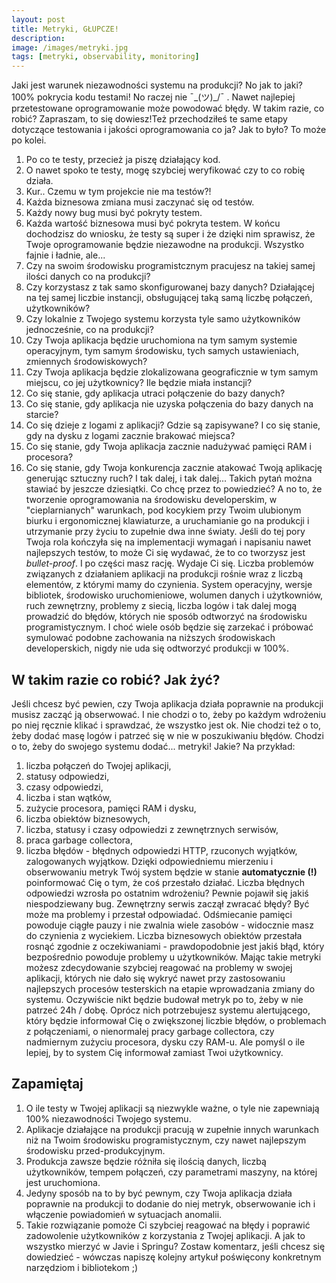 ```yaml
---
layout: post
title: Metryki, GŁUPCZE!
description: 
image: /images/metryki.jpg
tags: [metryki, observability, monitoring]
---
```


Jaki jest warunek niezawodności systemu na produkcji? No jak to jaki? 100% pokrycia kodu testami! No raczej nie ¯\_(ツ)\_/¯ . Nawet najlepiej przetestowane oprogramowanie może powodować błędy. W takim razie, co robić? Zapraszam, to się dowiesz!Też przechodziłeś te same etapy dotyczące testowania i jakości oprogramowania co ja? Jak to było? To może po kolei.

1. Po co te testy, przecież ja piszę działający kod.
2. O nawet spoko te testy, mogę szybciej weryfikować czy to co robię działa.
3. Kur.. Czemu w tym projekcie nie ma testów?!
4. Każda biznesowa zmiana musi zaczynać się od testów.
5. Każdy nowy bug musi być pokryty testem.
6. Każda wartość biznesowa musi być pokryta testem.
W końcu dochodzisz do wniosku, że testy są super i że dzięki nim sprawisz, że Twoje oprogramowanie będzie niezawodne na produkcji. Wszystko fajnie i ładnie, ale...
1. Czy na swoim środowisku programistcznym pracujesz na takiej samej ilości danych co na produkcji?
2. Czy korzystasz z tak samo skonfigurowanej bazy danych? Działającej na tej samej liczbie instancji, obsługującej taką samą liczbę połączeń, użytkowników?
3. Czy lokalnie z Twojego systemu korzysta tyle samo użytkowników jednocześnie, co na produkcji?
4. Czy Twoja aplikacja będzie uruchomiona na tym samym systemie operacyjnym, tym samym środowisku, tych samych ustawieniach, zmiennych środowiskowych? 
5. Czy Twoja aplikacja będzie zlokalizowana geograficznie w tym samym miejscu, co jej użytkownicy? Ile będzie miała instancji?
6. Co się stanie, gdy aplikacja utraci połączenie do bazy danych?
7. Co się stanie, gdy aplikacja nie uzyska połączenia do bazy danych na starcie?
8. Co się dzieje z logami z aplikacji? Gdzie są zapisywane? I co się stanie, gdy na dysku z logami zacznie brakować miejsca?
9. Co się stanie, gdy Twoja aplikacja zacznie nadużywać pamięci RAM i procesora?
10. Co się stanie, gdy Twoja konkurencja zacznie atakować Twoją aplikację generując sztuczny ruch?
I tak dalej, i tak dalej... Takich pytań można stawiać by jeszcze dziesiątki. Co chcę przez to powiedzieć? A no to, że tworzenie oprogramowania na środowisku developerskim, w "cieplarnianych" warunkach, pod kocykiem przy Twoim ulubionym biurku i ergonomicznej klawiaturze, a uruchamianie go na produkcji i utrzymanie przy życiu to zupełnie dwa inne światy. Jeśli do tej pory Twoja rola kończyła się na implementacji wymagań i napisaniu nawet najlepszych testów, to może Ci się wydawać, że to co tworzysz jest _bullet-proof_. I po części masz rację. Wydaje Ci się. Liczba problemów związanych z działaniem aplikacji na produkcji rośnie wraz z liczbą elementów, z którymi mamy do czynienia. System operacyjny, wersje bibliotek, środowisko uruchomieniowe, wolumen danych i użytkowniów, ruch zewnętrzny, problemy z siecią, liczba logów i tak dalej mogą prowadzić do błędów, których nie sposób odtworzyć na środowisku programistycznym. I choć wiele osób będzie się zarzekać i próbować symulować podobne zachowania na niższych środowiskach developerskich, nigdy nie uda się odtworzyć produkcji w 100%.
## W takim razie co robić? Jak żyć?
Jeśli chcesz być pewien, czy Twoja aplikacja działa poprawnie na produkcji musisz zacząć ją obserwować. I nie chodzi o to, żeby po każdym wdrożeniu po niej ręcznie klikać i sprawdzać, że wszystko jest ok. Nie chodzi też o to, żeby dodać masę logów i patrzeć się w nie w poszukiwaniu błędów. Chodzi o to, żeby do swojego systemu dodać... metryki! Jakie? Na przykład:
1. liczba połączeń do Twojej aplikacji,
2. statusy odpowiedzi,
3. czasy odpowiedzi,
4. liczba i stan wątków,
5. zużycie procesora, pamięci RAM i dysku,
6. liczba obiektów biznesowych,
7. liczba, statusy i czasy odpowiedzi z zewnętrznych serwisów, 
8. praca garbage collectora,
9. liczba błędów - błędnych odpowiedzi HTTP, rzuconych wyjątków, zalogowanych wyjątkow.
Dzięki odpowiedniemu mierzeniu i obserwowaniu metryk Twój system będzie w stanie **automatycznie (!)** poinformować Cię o tym, że coś przestało działać. Liczba błędnych odpowiedzi wzrosła po ostatnim wdrożeniu? Pewnie pojawił się jakiś niespodziewany bug. Zewnętrzny serwis zaczął zwracać błędy? Być może ma problemy i przestał odpowiadać. Odśmiecanie pamięci powoduje ciągłe pauzy i nie zwalnia wiele zasobów - widocznie masz do czynienia z wyciekiem. Liczba biznesowych obiektów przestała rosnąć zgodnie z oczekiwaniami - prawdopodobnie jest jakiś błąd, który bezpośrednio powoduje problemy u użytkowników. Mając takie metryki możesz zdecydowanie szybciej reagować na problemy w swojej aplikacji, których nie dało się wykryć nawet przy zastosowaniu najlepszych procesów testerskich na etapie wprowadzania zmiany do systemu. Oczywiście nikt będzie budował metryk po to, żeby w nie patrzeć 24h / dobę. Oprócz nich potrzebujesz systemu alertującego, który będzie informował Cię o zwiększonej liczbie błędów, o problemach z połączeniami, o nienormalej pracy garbage collectora, czy nadmiernym zużyciu procesora, dysku czy RAM-u. Ale pomyśl o ile lepiej, by to system Cię informował zamiast Twoi użytkownicy.
## Zapamiętaj

1. O ile testy w Twojej aplikacji są niezwykle ważne, o tyle nie zapewniają 100% niezawodności Twojego systemu.
2. Aplikacje działające na produkcji pracują w zupełnie innych warunkach niż na Twoim środowisku programistycznym, czy nawet najlepszym środowisku przed-produkcyjnym.
3. Produkcja zawsze będzie różniła się ilością danych, liczbą użytkowników, tempem połączeń, czy parametrami maszyny, na której jest uruchomiona.
4. Jedyny sposób na to by być pewnym, czy Twoja aplikacja działa poprawnie na produkcji to dodanie do niej metryk, obserwowanie ich i włączenie powiadomień w sytuacjach anomalii.
5. Takie rozwiązanie pomoże Ci szybciej reagować na błędy i poprawić zadowolenie użytkowników z korzystania z Twojej aplikacji.
A jak to wszystko mierzyć w Javie i Springu? Zostaw komentarz, jeśli chcesz się dowiedzieć - wówczas napiszę kolejny artykuł poświęcony konkretnym narzędziom i bibliotekom ;)
